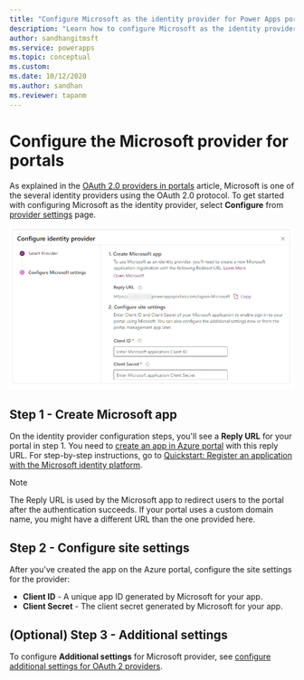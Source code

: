 ```yaml
---
title: "Configure Microsoft as the identity provider for Power Apps portals. | MicrosoftDocs"
description: "Learn how to configure Microsoft as the identity provider for Power Apps portals."
author: sandhangitmsft
ms.service: powerapps
ms.topic: conceptual
ms.custom: 
ms.date: 10/12/2020
ms.author: sandhan
ms.reviewer: tapanm
---
```


# Configure the Microsoft provider for portals

As explained in the [OAuth 2.0 providers in portals](configure-oauth2-provider.md) article, Microsoft is one of the several identity providers using the OAuth 2.0 protocol. To get started with configuring Microsoft as the identity provider, select **Configure** from [provider settings](use-simplified-authentication-configuration.md#add-configure-or-delete-an-identity-provider) page.

![Configure the Microsoft app](media/use-simplified-authentication-configuration/configure-microsoft.png "Configure the Microsoft app")

## Step 1 - Create Microsoft app

On the identity provider configuration steps, you'll see a **Reply URL** for your portal in step 1. You need to [create an app in Azure portal](https://aka.ms/AppRegistrations) with this reply URL. For step-by-step instructions, go to [Quickstart: Register an application with the Microsoft identity platform](https://docs.microsoft.com/azure/active-directory/develop/quickstart-register-app).

> [!NOTE]
> The Reply URL is used by the Microsoft app to redirect users to the portal after the authentication succeeds. If your portal uses a custom domain name, you might have a different URL than the one provided here.​

## Step 2 - Configure site settings

After you've created the app on the Azure portal, configure the site settings for the provider:

- **Client ID** - A unique app ID generated by Microsoft for your app.​
- **Client Secret** -   The client secret generated by Microsoft for your app.

## (Optional) Step 3 - Additional settings

To configure **Additional settings** for Microsoft provider, see [configure additional settings for OAuth 2 providers](configure-oauth2-settings.md).
